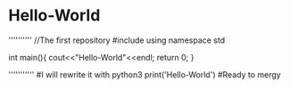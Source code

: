 # Hello-World
''''''''''
//The first repository
#include<iostream>
using namespace std

int main(){
    cout<<"Hello-World"<<endl;
    return 0;
}

'''''''''''
#I will rewrite it with python3
print('Hello-World')
#Ready to mergy
